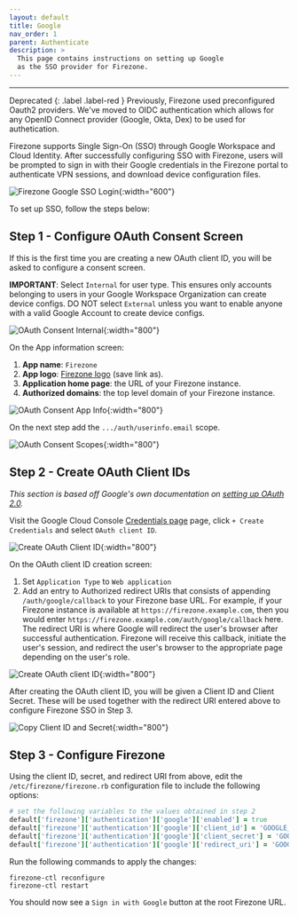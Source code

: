 ```yaml
---
layout: default
title: Google
nav_order: 1
parent: Authenticate
description: >
  This page contains instructions on setting up Google
  as the SSO provider for Firezone.
---
```

---

Deprecated
{: .label .label-red }
Previously, Firezone used preconfigured Oauth2 providers. We've moved to OIDC
authentication which allows for any OpenID Connect provider
(Google, Okta, Dex) to be used for authetication.

Firezone supports Single Sign-On (SSO) through Google Workspace and Cloud Identity.
After successfully configuring SSO with Firezone, users will be prompted to sign
in with their Google credentials in the Firezone portal to authenticate VPN
sessions, and download device configuration files.

![Firezone Google SSO Login](https://user-images.githubusercontent.com/52545545/156853456-1ab3f041-1002-4c79-a266-82acb5802890.gif){:width="600"}

To set up SSO, follow the steps below:

## Step 1 - Configure OAuth Consent Screen

If this is the first time you are creating a new OAuth client ID, you will
be asked to configure a consent screen.

**IMPORTANT**: Select `Internal` for user type. This ensures only accounts
belonging to users in your Google Workspace Organization can create device configs.
DO NOT select `External` unless you want to enable anyone with a valid Google Account
to create device configs.

![OAuth Consent Internal](https://user-images.githubusercontent.com/52545545/156853731-1e4ad1d4-c761-4a28-84db-cd880e3c46a3.png){:width="800"}

On the App information screen:

1. **App name**: `Firezone`
1. **App logo**: [Firezone logo](https://user-images.githubusercontent.com/52545545/156854754-da66a9e1-33d5-47f5-877f-eff8b330ab2b.png)
(save link as).
1. **Application home page**: the URL of your Firezone instance.
1. **Authorized domains**: the top level domain of your Firezone instance.

![OAuth Consent App Info](https://user-images.githubusercontent.com/52545545/156853737-211ab7de-4c8f-4104-b3e8-5586c7a2ce6e.png){:width="800"}

On the next step add the `.../auth/userinfo.email` scope.

![OAuth Consent Scopes](https://user-images.githubusercontent.com/52545545/156853748-aed49198-989d-4b48-9e9a-108142bb4f8b.png){:width="800"}

## Step 2 - Create OAuth Client IDs

_This section is based off Google's own documentation on
[setting up OAuth 2.0](https://support.google.com/cloud/answer/6158849)._

Visit the Google Cloud Console
[Credentials page](https://console.cloud.google.com/apis/credentials)
page, click `+ Create Credentials` and select `OAuth client ID`.

![Create OAuth Client ID](https://user-images.githubusercontent.com/52545545/155904211-c36095b9-4bbd-44c1-95f8-bb165e314af3.png){:width="800"}

On the OAuth client ID creation screen:

1. Set `Application Type` to `Web application`
1. Add an entry to Authorized redirect URIs that consists of appending
`/auth/google/callback` to your Firezone base URL. For example, if your Firezone
instance is available at `https://firezone.example.com`, then you would enter
`https://firezone.example.com/auth/google/callback` here. The redirect URI is
where Google will redirect the user's browser after successful authentication.
Firezone will receive this callback, initiate the user's session, and redirect
the user's browser to the appropriate page depending on the user's role.

![Create OAuth client ID](https://user-images.githubusercontent.com/52545545/155904581-9a82fc9f-26ce-4fdf-8143-060cbad0a207.png){:width="800"}

After creating the OAuth client ID, you will be given a Client ID and Client Secret.
These will be used together with the redirect URI entered above to configure
Firezone SSO in Step 3.

![Copy Client ID and Secret](https://user-images.githubusercontent.com/52545545/155906344-aa3673e1-903a-482f-86fb-75f12fd17f4f.png){:width="800"}

## Step 3 - Configure Firezone

Using the client ID, secret, and redirect URI from above, edit the `/etc/firezone/firezone.rb`
configuration file to include the following options:

```ruby
# set the following variables to the values obtained in step 2
default['firezone']['authentication']['google']['enabled'] = true
default['firezone']['authentication']['google']['client_id'] = 'GOOGLE_CLIENT_ID'
default['firezone']['authentication']['google']['client_secret'] = 'GOOGLE_CLIENT_SECRET'
default['firezone']['authentication']['google']['redirect_uri'] = 'GOOGLE_REDIRECT_URI'
```

Run the following commands to apply the changes:

```text
firezone-ctl reconfigure
firezone-ctl restart
```

You should now see a `Sign in with Google` button at the root Firezone URL.
